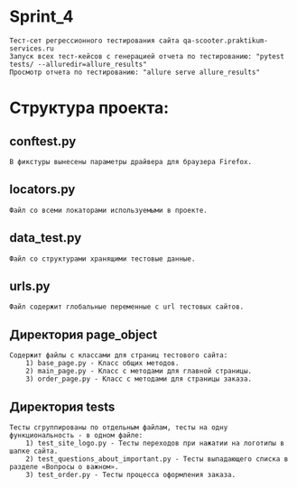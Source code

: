 # Sprint_4
    Тест-сет регрессионного тестирования сайта qa-scooter.praktikum-services.ru
    Запуск всех тест-кейсов с генерацией отчета по тестированию: "pytest tests/ --alluredir=allure_results"
    Просмотр отчета по тестированию: "allure serve allure_results"

# Структура проекта:
## conftest.py
    В фикстуры вынесены параметры драйвера для браузера Firefox.

## locators.py
    Файл со всеми локаторами используемыми в проекте.    

## data_test.py
    Файл со структурами хранящими тестовые данные. 

## urls.py
    Файл содержит глобальные переменные с url тестовых сайтов. 

## Директория page_object 
    Содержит файлы с классами для страниц тестового сайта:
        1) base_page.py - Класс общих методов.
        2) main_page.py - Класс с методами для главной страницы.
        3) order_page.py - Класс с методами для страницы заказа.

## Директория tests 
    Тесты сгруппированы по отдельным файлам, тесты на одну функциональность - в одном файле:
        1) test_site_logo.py - Тесты переходов при нажатии на логотипы в шапке сайта.
        2) test_questions_about_important.py - Тесты выпадающего списка в разделе «Вопросы о важном».
        3) test_order.py - Тесты процесса оформления заказа.
